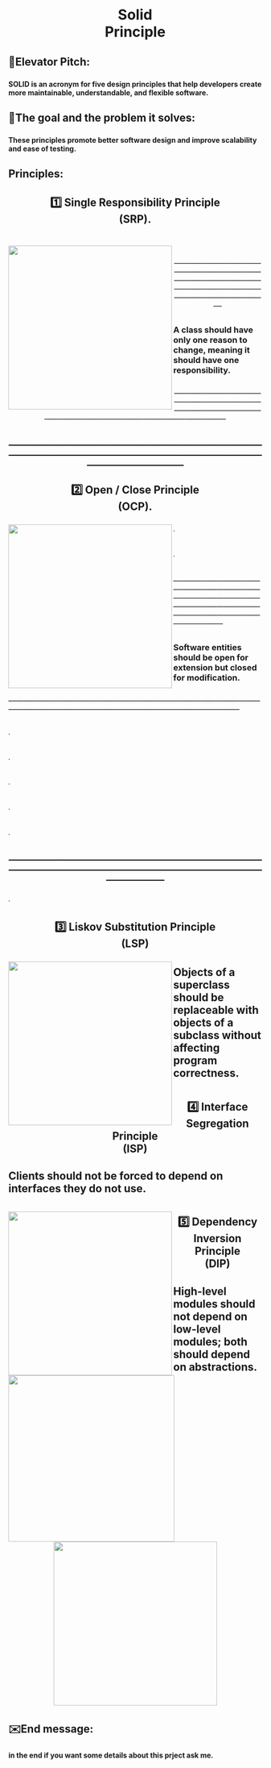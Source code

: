 <h1 align="center">Solid <br>Principle</h1>

###

<h2 align="left">👀Elevator Pitch:</h2>

###

<h4 align="left">SOLID is an acronym for five design principles that help developers create more maintainable, understandable, and flexible software.</h4>

###

<h2 align="left">🎯The goal and the problem it solves:</h2>

###

<h4 align="left">These principles promote better software design and improve scalability and ease of testing.</h4>

###

<h2 align="left">Principles:</h2>

###

<h2 align="center">1️⃣ Single Responsibility Principle <br>(SRP).</h2>

###

<br clear="both">

<img align="left" height="325" src="https://i.postimg.cc/nhN2mbKg/Example-About-SRP.png"  />

###

<p align="left"></p>

###

<h6 align="center">ــــــــــــــــــــــــــــــــــــــــــــــــــــــــــــــــــــــــــــــــــــــــــــــــــــــــــــــــــــــــــــــــــــــــــــــــــــــــــــــــــــــــــــــــــــــــــــــــــــــــــــــــــــــ</h6>

###

<h3 align="left">A class should have only one reason to change, meaning it should have one responsibility.</h3>

###

<h6 align="center">ــــــــــــــــــــــــــــــــــــــــــــــــــــــــــــــــــــــــــــــــــــــــــــــــــــــــــــــــــــــــــــــــــــــــــــــــــــــــــــــــــــــــــــــــــــــــــــــــــــــــــــــــــــــ</h6>

###

<h6 align="left"></h6>

###

<h6 align="left"></h6>

###

<h6 align="center"></h6>

###

<h6 align="left"></h6>

###

<h3 align="center">ــــــــــــــــــــــــــــــــــــــــــــــــــــــــــــــــــــــــــــــــــــــــــــــــــــــــــــــــــــــــــــــــــــــــــــــــــــــــــــــــــــــــــــــــــــــــــــــــــــــــــــــــــــــــــــــــــــــــــــــــــــــــــ</h3>

###

<h2 align="center">2️⃣ Open / Close Principle <br>(OCP).</h2>

###

<img align="left" height="325" src="https://i.postimg.cc/ZKd2DcfG/Example-About-OCP.png"  />

###

<h6 align="left">.</h6>

###

<h6 align="left">.</h6>

###

<h6 align="left">ــــــــــــــــــــــــــــــــــــــــــــــــــــــــــــــــــــــــــــــــــــــــــــــــــــــــــــــــــــــــــــــــــــــــــــــــــــــــــــــــــــــــــــــــــــــــــــــــــــــــــــــــــــــــــــــــــــــــــ</h6>

###

<h3 align="left">Software entities should be open for extension but closed for modification.</h3>

###

<h6 align="left">ــــــــــــــــــــــــــــــــــــــــــــــــــــــــــــــــــــــــــــــــــــــــــــــــــــــــــــــــــــــــــــــــــــــــــــــــــــــــــــــــــــــــــــــــــــــــــــــــــــــــــــــــــــــــــــــــــــــــــ</h6>

###

<h6 align="left">.</h6>

###

<h6 align="left">.</h6>

###

<h6 align="left">.</h6>

###

<h6 align="left">.</h6>

###

<h6 align="left">.</h6>

###

<h3 align="center">ــــــــــــــــــــــــــــــــــــــــــــــــــــــــــــــــــــــــــــــــــــــــــــــــــــــــــــــــــــــــــــــــــــــــــــــــــــــــــــــــــــــــــــــــــــــــــــــــــــــــــــــــــــــــــــــــــــــــــ</h3>

###

<h6 align="left">.</h6>

###

<h2 align="center">3️⃣ Liskov Substitution Principle <br>(LSP)</h2>

###

<img align="left" height="325" src="https://i.postimg.cc/gkty8Fqd/Example-About-LSP.png"  />

###

<h6 align="left"></h6>

###

<h6 align="left"></h6>

###

<h6 align="left"></h6>

###

<h2 align="left">Objects of a superclass should be replaceable with objects of a subclass without affecting program correctness.</h2>

###

<h6 align="left"></h6>

###

<h6 align="left"></h6>

###

<h6 align="left"></h6>

###

<h6 align="left"></h6>

###

<h6 align="left"></h6>

###

<h6 align="left"></h6>

###

<h1 align="left"></h1>

###

<h6 align="left"></h6>

###

<h2 align="center">4️⃣ Interface Segregation Principle <br>(ISP)</h2>

###

<h2 align="left">Clients should not be forced to depend on interfaces they do not use.</h2>

###

<h6 align="left"></h6>

###

<img align="left" height="325" src="https://i.postimg.cc/sD6hNkXX/Example-About-ISP-2.png"  />

###

<img align="left" height="330" src="https://i.postimg.cc/kXt1Jvb7/Example-About-ISP-1.png"  />

###

<h6 align="left"></h6>

###

<h6 align="left"></h6>

###

<h6 align="left"></h6>

###

<h6 align="left"></h6>

###

<h6 align="left"></h6>

###

<h6 align="left"></h6>

###

<h6 align="left"></h6>

###

<h6 align="left"></h6>

###

<h6 align="left"></h6>

###

<h6 align="left"></h6>

###

<h6 align="left"></h6>

###

<h6 align="left"></h6>

###

<h1 align="left"></h1>

###

<h6 align="left"></h6>

###

<h2 align="center">5️⃣ Dependency Inversion Principle <br>(DIP)</h2>

###

<h2 align="left">High-level modules should not depend on low-level modules; both should depend on abstractions.</h2>

###

<div align="center">
  <img height="325" src="https://i.postimg.cc/rw5twKjd/Example-About-DIP.png"  />
</div>

###

<h6 align="left"></h6>

###

<h6 align="left"></h6>

###

<h2 align="left">✉️End message:</h2>

###

<h4 align="left">in the end if you want some details about this prject ask me.</h4>

###
